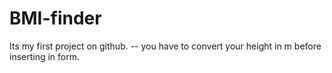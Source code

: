 # BMI-finder
Its my first project on github.
-- you have to convert your height in m before inserting in form.
